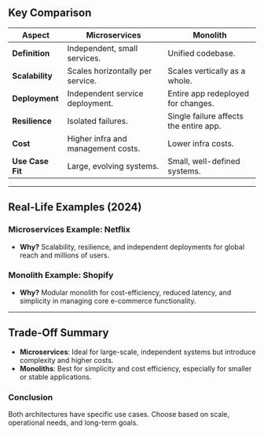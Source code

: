 ## Key Comparison

| **Aspect**            | **Microservices**                  | **Monolith**                           |
| --------------------- | ---------------------------------- | -------------------------------------- |
| **Definition**        | Independent, small services.       | Unified codebase.                      |
| **Scalability**       | Scales horizontally per service.   | Scales vertically as a whole.          |
| **Deployment**        | Independent service deployment.    | Entire app redeployed for changes.     |
| **Resilience**        | Isolated failures.                 | Single failure affects the entire app. |
| **Cost**              | Higher infra and management costs. | Lower infra costs.                     |
| **Use Case Fit**      | Large, evolving systems.           | Small, well-defined systems.           |

---

## Real-Life Examples (2024)

### **Microservices Example: Netflix**
- **Why?** Scalability, resilience, and independent deployments for global reach and millions of users.

### **Monolith Example: Shopify**
- **Why?** Modular monolith for cost-efficiency, reduced latency, and simplicity in managing core e-commerce functionality.

---

## Trade-Off Summary

- **Microservices**: Ideal for large-scale, independent systems but introduce complexity and higher costs.
- **Monoliths**: Best for simplicity and cost efficiency, especially for smaller or stable applications.

### **Conclusion**
Both architectures have specific use cases. Choose based on scale, operational needs, and long-term goals.
